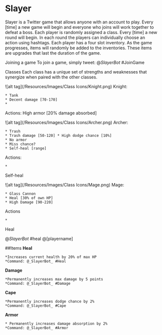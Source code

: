 # Slayer

Slayer is a Twitter game that allows anyone with an account to play. Every [time] a new game will begin and everyone who joins will work together to defeat a boss. Each player is randomly assigned a class. Every [time] a new round will begin. In each round the players can individually choose an action using hashtags. Each player has a four slot inventory. As the game progresses, items will randomly be added to the inventories. These items are upgrades that last the duration of the game.


Joining a game
To join a game, simply tweet:
@_SlayerBot_ #JoinGame


Classes
Each class has a unique set of strengths and weaknesses that synergize when paired with the other classes.

![alt tag](/Resources/Images/Class Icons/Knight.png) Knight:

	* Tank
	* Decent damage [70-170]
	* 
Actions:
High armor [20% damage absorbed]



![alt tag](/Resources/Images/Class Icons/Archer.png) Archer:

	* Trash
	* Trash damage [50-120]	* High dodge chance [10%]
	* No armor
	* Miss chance?
	* Self-heal [range]





Actions:

	* 
Self-heal




![alt tag](/Resources/Images/Class Icons/Mage.png)  Mage:

	* Glass Cannon
	* Heal [30% of own HP]
	* High Damage [90-220]

Actions

	* 
	
Heal


@_SlayerBot_ #heal @[playername]


##Items
**Heal**

	*Increases current health by 20% of max HP
	*Command: @_SlayerBot_ #Heal



**Damage**

	*Permanently increases max damage by 5 points
	*Command: @_SlayerBot_ #Damage



**Cape**

	*Permanently increases dodge chance by 2%
	*Command: @_SlayerBot_ #Cape



**Armor**

	* Permanently increases damage absorption by 2%
	*Command: @_SlayerBot_ #Armor



